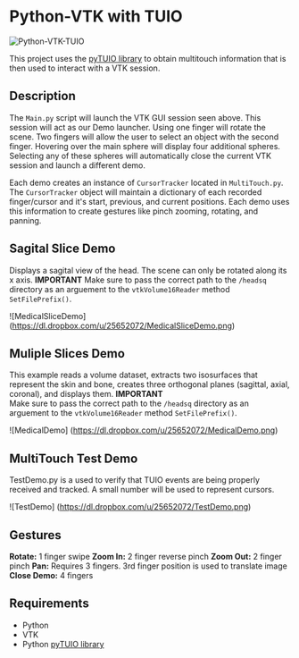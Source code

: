 # Python-VTK with TUIO

![Python-VTK-TUIO](https://dl.dropbox.com/u/25652072/DemoChooser.png)

This project uses the [pyTUIO library](http://code.google.com/p/pytuio/) to obtain multitouch information that is then used to interact with a VTK session. 

## Description

The `Main.py` script will launch the VTK GUI session seen above. This session will act as our Demo launcher. Using one finger will rotate the scene. 
Two fingers will allow the user to select an object with the second finger. Hovering over the main sphere will display four additional spheres. 
Selecting any of these spheres will automatically close the current VTK session and launch a different demo.

Each demo creates an instance of `CursorTracker` located in `MultiTouch.py`. The `CursorTracker` object will maintain a dictionary of each recorded finger/cursor
and it's start, previous, and current positions. Each demo uses this information to create gestures like pinch zooming, rotating, and panning. 


## Sagital Slice Demo

Displays a sagital view of the head. The scene can only be rotated along its x axis. 
**IMPORTANT** 
Make sure to pass the correct path to the `/headsq` directory as an arguement to the `vtkVolume16Reader` method `SetFilePrefix()`.

![MedicalSliceDemo] (https://dl.dropbox.com/u/25652072/MedicalSliceDemo.png)


## Muliple Slices Demo

This example reads a volume dataset, extracts two isosurfaces that represent the skin and bone, creates three orthogonal planes
(sagittal, axial, coronal), and displays them. 
**IMPORTANT**  
Make sure to pass the correct path to the `/headsq` directory as an arguement to the `vtkVolume16Reader` method `SetFilePrefix()`.

![MedicalDemo] (https://dl.dropbox.com/u/25652072/MedicalDemo.png)


## MultiTouch Test Demo

TestDemo.py is a used to verify that TUIO events are being properly received and tracked.
A small number will be used to represent cursors.

![TestDemo] (https://dl.dropbox.com/u/25652072/TestDemo.png)


## Gestures

**Rotate:** 1 finger swipe 
**Zoom In:** 2 finger reverse pinch 
**Zoom Out:** 2 finger pinch 
**Pan:** Requires 3 fingers. 3rd finger position is used to translate image 
**Close Demo:** 4 fingers  


## Requirements

* Python
* VTK
* Python [pyTUIO library](http://code.google.com/p/pytuio/)
